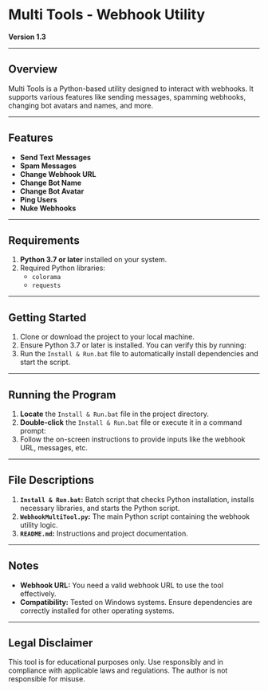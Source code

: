 # Multi Tools - Webhook Utility
**Version 1.3**

---

## Overview
Multi Tools is a Python-based utility designed to interact with webhooks. It supports various features like sending messages, spamming webhooks, changing bot avatars and names, and more.

---

## Features
- **Send Text Messages**
- **Spam Messages**
- **Change Webhook URL**
- **Change Bot Name**
- **Change Bot Avatar**
- **Ping Users**
- **Nuke Webhooks**

---

## Requirements
1. **Python 3.7 or later** installed on your system.
2. Required Python libraries:
   - `colorama`
   - `requests`

---

## Getting Started
1. Clone or download the project to your local machine.
2. Ensure Python 3.7 or later is installed. You can verify this by running:
3. Run the `Install & Run.bat` file to automatically install dependencies and start the script.

---

## Running the Program
1. **Locate** the `Install & Run.bat` file in the project directory.
2. **Double-click** the `Install & Run.bat` file or execute it in a command prompt:
3. Follow the on-screen instructions to provide inputs like the webhook URL, messages, etc.

---

## File Descriptions
1. **`Install & Run.bat`:** Batch script that checks Python installation, installs necessary libraries, and starts the Python script.
2. **`WebhookMultiTool.py`:** The main Python script containing the webhook utility logic.
3. **`README.md`:** Instructions and project documentation.

---

## Notes
- **Webhook URL:** You need a valid webhook URL to use the tool effectively.
- **Compatibility:** Tested on Windows systems. Ensure dependencies are correctly installed for other operating systems.

---

## Legal Disclaimer
This tool is for educational purposes only. Use responsibly and in compliance with applicable laws and regulations. The author is not responsible for misuse.
